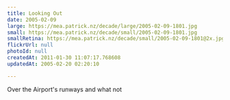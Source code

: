 ```yaml
---
title: Looking Out
date: 2005-02-09
large: https://mea.patrick.nz/decade/large/2005-02-09-1801.jpg
small: https://mea.patrick.nz/decade/small/2005-02-09-1801.jpg
smallRetina: https://mea.patrick.nz/decade/small/2005-02-09-1801@2x.jpg
flickrUrl: null
photoId: null
createdAt: 2011-01-30 11:07:17.768608
updatedAt: 2005-02-20 02:20:10

---
```

Over the Airport's runways and what not
